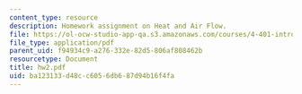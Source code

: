 ```yaml
---
content_type: resource
description: Homework assignment on Heat and Air Flow.
file: https://ol-ocw-studio-app-qa.s3.amazonaws.com/courses/4-401-introduction-to-building-technology-spring-2006/ba123133d48cc6056db687d94b16f4fa_hw2.pdf
file_type: application/pdf
parent_uid: f94934c9-a276-332e-82d5-806af808462b
resourcetype: Document
title: hw2.pdf
uid: ba123133-d48c-c605-6db6-87d94b16f4fa
---
```

